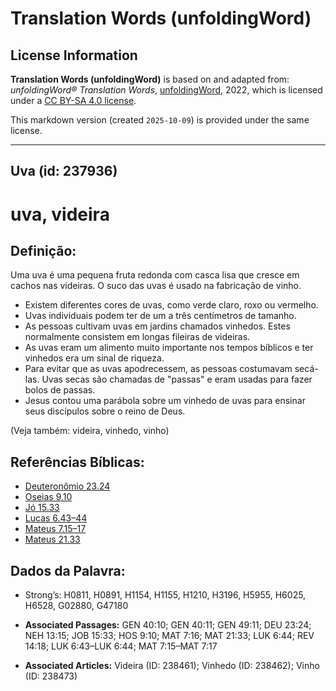 # Translation Words (unfoldingWord)

## License Information

**Translation Words (unfoldingWord)** is based on and adapted from: _unfoldingWord® Translation Words_, [unfoldingWord](https://unfoldingword.org/utw), 2022, which is licensed under a [CC BY-SA 4.0 license](https://creativecommons.org/licenses/by-sa/4.0/legalcode.en).

This markdown version (created `2025-10-09`) is provided under the same license.



--------------------------------

## Uva (id: 237936)

uva, videira
============

Definição:
----------

Uma uva é uma pequena fruta redonda com casca lisa que cresce em cachos nas videiras. O suco das uvas é usado na fabricação de vinho.

* Existem diferentes cores de uvas, como verde claro, roxo ou vermelho.
* Uvas individuais podem ter de um a três centímetros de tamanho.
* As pessoas cultivam uvas em jardins chamados vinhedos. Estes normalmente consistem em longas fileiras de videiras.
* As uvas eram um alimento muito importante nos tempos bíblicos e ter vinhedos era um sinal de riqueza.
* Para evitar que as uvas apodrecessem, as pessoas costumavam secá\-las. Uvas secas são chamadas de "passas" e eram usadas para fazer bolos de passas.
* Jesus contou uma parábola sobre um vinhedo de uvas para ensinar seus discípulos sobre o reino de Deus.

(Veja também: videira, vinhedo, vinho)

Referências Bíblicas:
---------------------

* [Deuteronômio 23\.24](https://ref.ly/Deut23:24)
* [Oseias 9\.10](https://ref.ly/Hos9:10)
* [Jó 15\.33](https://ref.ly/Job15:33)
* [Lucas 6\.43–44](https://ref.ly/Luke6:43-Luke6:44)
* [Mateus 7\.15–17](https://ref.ly/Matt7:15-Matt7:17)
* [Mateus 21\.33](https://ref.ly/Matt21:33)

Dados da Palavra:
-----------------

* Strong’s: H0811, H0891, H1154, H1155, H1210, H3196, H5955, H6025, H6528, G02880, G47180

* **Associated Passages:** GEN 40:10; GEN 40:11; GEN 49:11; DEU 23:24; NEH 13:15; JOB 15:33; HOS 9:10; MAT 7:16; MAT 21:33; LUK 6:44; REV 14:18; LUK 6:43–LUK 6:44; MAT 7:15–MAT 7:17
* **Associated Articles:** Videira (ID: 238461); Vinhedo (ID: 238462); Vinho (ID: 238473)

